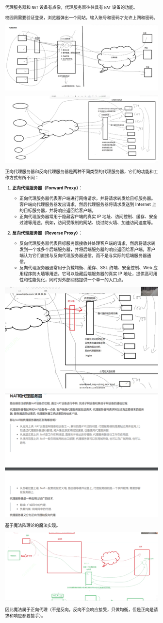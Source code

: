 代理服务器和 `NAT` 设备有点像，代理服务器往往具有 `NAT` 设备的功能。

校园网需要验证登录，浏览器弹出一个网站，输入账号和密码才允许上网和密码。

![image-20240408142608607](./assets/image-20240408142608607.png)

![image-20240408143659430](./assets/image-20240408143659430.png)

正向代理服务器和反向代理服务器是两种不同类型的代理服务器，它们的功能和工作方式有所不同：

1. **正向代理服务器（Forward Proxy）**：
    - 正向代理服务器代表客户端进行网络请求，并将请求转发给目标服务器。客户端向代理服务器发出请求，然后代理服务器将请求发送到 Internet 上的目标服务器，并将响应返回给客户端。
    - 正向代理服务器常用于隐藏客户端的真实 IP 地址、访问控制、缓存、安全过滤等用途。例如，访问受限制的网站、绕过防火墙、加速访问速度等。

2. **反向代理服务器（Reverse Proxy）**：
    - 反向代理服务器代表目标服务器接收并处理客户端的请求，然后将请求转发到一个或多个后端服务器，并将后端服务器的响应返回给客户端。客户端认为它们直接与反向代理服务器通信，而不是与实际的后端服务器通信。
    - 反向代理服务器通常用于负载均衡、缓存、SSL 终端、安全控制、Web 应用程序防火墙等用途。它可以隐藏后端服务器的真实 IP 地址，提供高可用性和性能优化，同时对外部网络提供一个单一的入口点。

![image-20240408144514367](./assets/image-20240408144514367.png)

![image-20240408144813693](./assets/image-20240408144813693.png)

基于魔法阵理论的魔法实现。

![image-20240408152414844](./assets/image-20240408152414844.png)

因此魔法属于正向代理（不是反向，反向不会响应接受，只做均衡，但是正向是请求和响应都要接手）。
